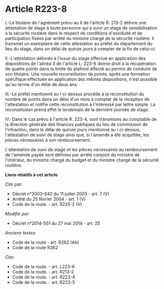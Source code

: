 # Article R223-8

I.-Le titulaire de l'agrément prévu au II de l'article R. 213-2 délivre une attestation de stage à toute personne qui a suivi
un stage de sensibilisation à la sécurité routière dans le respect de conditions d'assiduité et de participation fixées par
arrêté du ministre chargé de la sécurité routière. Il transmet un exemplaire de cette attestation au préfet du département du
lieu du stage, dans un délai de quinze jours à compter de la fin de celui-ci. 

II.-L'attestation délivrée à l'issue du stage effectué en application des dispositions de l'alinéa 3 de l'article L. 223-6
donne droit à la récupération de quatre points dans la limite du plafond affecté au permis de conduire de son titulaire. Une
nouvelle reconstitution de points, après une formation spécifique effectuée en application des mêmes dispositions, n'est
possible qu'au terme d'un délai de deux ans. 

III.-Le préfet mentionné au I ci-dessus procède à la reconstitution du nombre de points dans un délai d'un mois à compter de
la réception de l'attestation et notifie cette reconstitution à l'intéressé par lettre simple. La reconstitution prend effet
le lendemain de la dernière journée de stage. 

IV.-Dans le cas prévu à l'article R. 223-4, sont transmises au  comptable de la direction générale des finances publiques du
lieu de commission de l'infraction, dans le délai de quinze jours mentionné au I ci-dessus, l'attestation de suivi de stage
ainsi que, si l'amende a été acquittée, les pièces nécessaires à son remboursement. 

L'attestation de suivi de stage et les pièces nécessaires au remboursement de l'amende payée sont définies par arrêté
conjoint du ministre de l'intérieur, du ministre chargé du budget et du ministre chargé de la sécurité routière.

**Liens relatifs à cet article**

_Cité par_:

  - Décret n°2003-642 du 11 juillet 2003 - art. 7 (V)
  - Arrêté du 25 février 2004 - art. 1 (V)
  - Code de la route. - art. R225-2 (V)

_Modifié par_:

  - Décret n°2014-551 du 27 mai 2014 - art. 25

_Anciens textes_:

  - Code de la route - art. R262 (Ab)
  - Code de la route R262

_Cite_:

  - Code de la route. - art. L223-6
  - Code de la route. - art. R213-2
  - Code de la route. - art. R223-4
  - Code de la route. - art. R223-5
